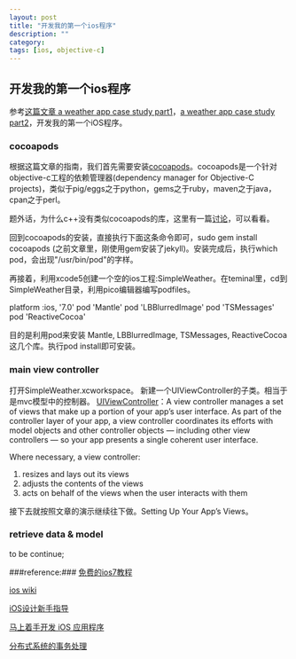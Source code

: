 ```yaml
---
layout: post
title: "开发我的第一个ios程序"
description: ""
category:
tags: [ios, objective-c]
---
```


## 开发我的第一个ios程序 ##

参考[这篇文章 a weather app case study part1](http://www.raywenderlich.com/55384/ios-7-best-practices-part-1)，[a weather app case study part2](http://www.raywenderlich.com/55386/ios-7-best-practices-part-2)，开发我的第一个iOS程序。

### cocoapods ###
根据这篇文章的指南，我们首先需要安装[cocoapods](http://cocoapods.org)。cocoapods是一个针对objective-c工程的依赖管理器(dependency manager for Objective-C projects)，类似于pig/eggs之于python，gems之于ruby，maven之于java，cpan之于perl。

题外话，为什么c++没有类似cocoapods的库，这里有一篇[讨论](http://programmers.stackexchange.com/questions/170679/why-are-there-no-package-management-systems-for-c-and-c)，可以看看。

回到cocoapods的安装，直接执行下面这条命令即可，sudo gem install cocoapods (之前文章里，刚使用gem安装了jekyll)。安装完成后，执行which pod，会出现"/usr/bin/pod"的字样。

再接着，利用xcode5创建一个空的ios工程:SimpleWeather。在teminal里，cd到SimpleWeather目录，利用pico编辑器编写podfiles。

platform :ios, '7.0'
pod 'Mantle'
pod 'LBBlurredImage'
pod 'TSMessages'
pod 'ReactiveCocoa'

目的是利用pod来安装 Mantle, LBBlurredImage, TSMessages, ReactiveCocoa这几个库。执行pod install即可安装。

### main view controller

打开SimpleWeather.xcworkspace。
新建一个UIViewController的子类。相当于是mvc模型中的控制器。
[UIViewController](https://developer.apple.com/library/ios/Documentation/UIKit/Reference/UIViewController_Class/Reference/Reference.html)：A view controller manages a set of views that make up a portion of your app’s user interface.
As part of the controller layer of your app, a view controller coordinates its efforts with model objects and other controller objects — including other view controllers — so your app presents a single coherent user interface.

Where necessary, a view controller:

1. resizes and lays out its views
2. adjusts the contents of the views
3. acts on behalf of the views when the user interacts with them

接下去就按照文章的演示继续往下做。Setting Up Your App’s Views。

### retrieve data & model ###
to be continue;

###reference:###
[免费的ios7教程](https://leanpub.com/ios7daybyday)

[ios wiki](http://www.ios-wiki.com)

[iOS设计新手指导](http://www.cocoachina.com/newbie/basic/2013/1225/7607.html)

[马上着手开发 iOS 应用程序](https://developer.apple.com/library/ios/referencelibrary/GettingStarted/RoadMapiOSCh/chapters/RM_YourFirstApp_iOS/Articles/01_CreatingProject.html)

[分布式系统的事务处理](http://coolshell.cn/articles/10910.html)

